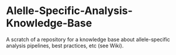 # Alelle-Specific-Analysis-Knowledge-Base

A scratch of a repository for a knowledge base about allele-specific analysis pipelines, best practices, etc (see Wiki).

